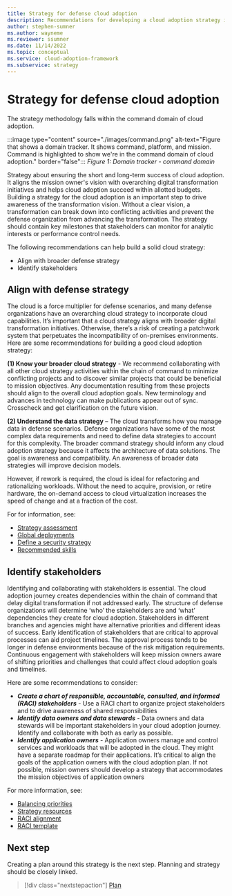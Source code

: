 ```yaml
---
title: Strategy for defense cloud adoption
description: Recommendations for developing a cloud adoption strategy in a defense organization
author: stephen-sumner
ms.author: wayneme
ms.reviewer: ssumner
ms.date: 11/14/2022
ms.topic: conceptual
ms.service: cloud-adoption-framework
ms.subservice: strategy
---
```

# Strategy for defense cloud adoption

The strategy methodology falls within the command domain of cloud adoption.

:::image type="content" source="./images/command.png" alt-text="Figure that shows a domain tracker. It shows command, platform, and mission. Command is highlighted to show we're in the command domain of cloud adoption." border="false":::
*Figure 1: Domain tracker - command domain*

Strategy about ensuring the short and long-term success of cloud adoption. It aligns the mission owner's vision with overarching digital transformation initiatives and helps cloud adoption succeed within allotted budgets. Building a strategy for the cloud adoption is an important step to drive awareness of the transformation vision. Without a clear vision, a transformation can break down into conflicting activities and prevent the defense organization from advancing the transformation. The strategy should contain key milestones that stakeholders can monitor for analytic interests or performance control needs.

The following recommendations can help build a solid cloud strategy:

- Align with broader defense strategy
- Identify stakeholders

## Align with defense strategy

The cloud is a force multiplier for defense scenarios, and many defense organizations have an overarching cloud strategy to incorporate cloud capabilities. It’s important that a cloud strategy aligns with broader digital transformation initiatives. Otherwise, there’s a risk of creating a patchwork system that perpetuates the incompatibility of on-premises environments. Here are some recommendations for building a good cloud adoption strategy:

**(1) Know your broader cloud strategy** - We recommend collaborating with all other cloud strategy activities within the chain of command to minimize conflicting projects and to discover similar projects that could be beneficial to mission objectives. Any documentation resulting from these projects should align to the overall cloud adoption goals. New terminology and advances in technology can make publications appear out of sync. Crosscheck and get clarification on the future vision.

**(2) Understand the data strategy** – The cloud transforms how you manage data in defense scenarios. Defense organizations have some of the most complex data requirements and need to define data strategies to account for this complexity. The broader command strategy should inform any cloud adoption strategy because it affects the architecture of data solutions. The goal is awareness and compatibility. An awareness of broader data strategies will improve decision models.

However, if rework is required, the cloud is ideal for refactoring and rationalizing workloads. Without the need to acquire, provision, or retire hardware, the on-demand access to cloud virtualization increases the speed of change and at a fraction of the cost.

For for information, see:

- [Strategy assessment](/azure/cloud-adoption-framework/strategy/cloud-adoption-strategy-evaluator)
- [Global deployments](/azure/cloud-adoption-framework/strategy/global-markets)
- [Define a security strategy](/azure/cloud-adoption-framework/strategy/define-security-strategy)
- [Recommended skills](/azure/cloud-adoption-framework/strategy/suggested-skills)

## Identify stakeholders

Identifying and collaborating with stakeholders is essential. The cloud adoption journey creates dependencies within the chain of command that delay digital transformation if not addressed early. The structure of defense organizations will determine ‘who’ the stakeholders are and ‘what’ dependencies they create for cloud adoption. Stakeholders in different branches and agencies might have alternative priorities and different ideas of success. Early identification of stakeholders that are critical to approval processes can aid project timelines. The approval process tends to be longer in defense environments because of the risk mitigation requirements. Continuous engagement with stakeholders will keep mission owners aware of shifting priorities and challenges that could affect cloud adoption goals and timelines.

Here are some recommendations to consider:

- ***Create a chart of responsible, accountable, consulted, and informed (RACI) stakeholders*** - Use a RACI chart to organize project stakeholders and to drive awareness of shared responsibilities
- ***Identify data owners and data stewards*** - Data owners and data stewards will be important stakeholders in your cloud adoption journey. Identify and collaborate with both as early as possible.
- ***Identify application owners*** - Application owners manage and control services and workloads that will be adopted in the cloud. They might have a separate roadmap for their applications. It’s critical to align the goals of the application owners with the cloud adoption plan. If not possible, mission owners should develop a strategy that accommodates the mission objectives of application owners

For more information, see:

- [Balancing priorities](/azure/cloud-adoption-framework/strategy/balance-competing-priorities)
- [Strategy resources](/azure/cloud-adoption-framework/resources/tools-templates#strategy)
- [RACI alignment](/azure/cloud-adoption-framework/organize/raci-alignment)
- [RACI template](https://raw.githubusercontent.com/microsoft/CloudAdoptionFramework/master/organize/raci-template.xlsx)

## Next step

Creating a plan around this strategy is the next step. Planning and strategy should be closely linked.

> [!div class="nextstepaction"]
> [Plan](plan.md)
